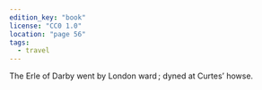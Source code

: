 ```yaml
---
edition_key: "book"
license: "CC0 1.0"
location: "page 56"
tags:
  - travel
---
```

The Erle of Darby
went by London ward ; dyned at Curtes’ howse.
